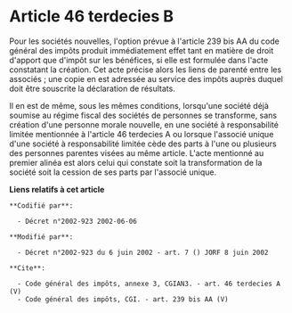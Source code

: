 # Article 46 terdecies B

Pour les sociétés nouvelles, l'option prévue à l'article 239 bis AA du code général des impôts produit immédiatement effet
tant en matière de droit d'apport que d'impôt sur les bénéfices, si elle est formulée dans l'acte constatant la création. Cet
acte précise alors les liens de parenté entre les associés ; une copie en est adressée au service des impôts auprès duquel
doit être souscrite la déclaration de résultats. 

Il en est de même, sous les mêmes conditions, lorsqu'une société déjà soumise au régime fiscal des sociétés de personnes se
transforme, sans création d'une personne morale nouvelle, en une société à responsabilité limitée mentionnée à l'article 46
terdecies A ou lorsque l'associé unique d'une société à responsabilité limitée cède des parts à l'une ou plusieurs des
personnes parentes visées au même article. L'acte mentionné au premier alinéa est alors celui qui constate soit la
transformation de la société soit la cession de ses parts par l'associé unique.

**Liens relatifs à cet article**

	**Codifié par**:

	  - Décret n°2002-923 2002-06-06

	**Modifié par**:

	  - Décret n°2002-923 du 6 juin 2002 - art. 7 () JORF 8 juin 2002

	**Cite**:

	  - Code général des impôts, annexe 3, CGIAN3. - art. 46 terdecies A (V)
	  - Code général des impôts, CGI. - art. 239 bis AA (V)
